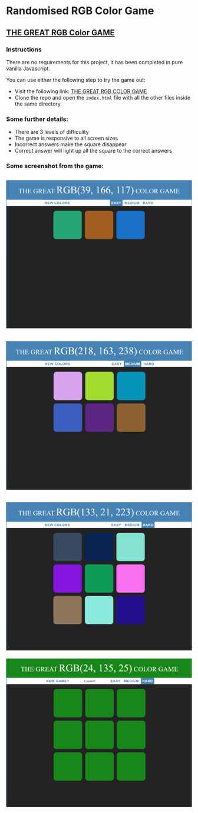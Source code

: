 # Randomised RGB Color Game
## [THE GREAT RGB Color GAME](https://chunghakngor.github.io/RGB-Color-Game/)

### Instructions

There are no requirements for this project, it has been completed in pure vanilla Javascript.

You can use either the following step to try the game out:
* Visit the following link: [THE GREAT RGB COLOR GAME](https://chunghakngor.github.io/RGB-Color-Game/)
* Clone the repo and open the `index.html` file with all the other files inside the same directory 

### Some further details:
* There are 3 levels of difficulity
* The game is responsive to all screen sizes
* Incorrect answers make the square disappear
* Correct answer will light up all the square to the correct answers


### Some screenshot from the game:
![Easy](img/easy.png)
---
![Medium](img/med.png)
---
![Hard](img/hard.png)
---
![Win](img/win.png)

